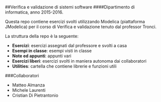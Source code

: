 ##Verifica e validazione di sistemi software
####Dipartimento di informatica, anno 2015-2016.

Questa repo contiene esercizi svolti utilizzando Modelica (piattaforma JModelica) per il corso di Verifica e validazione tenuto dal professor Tronci.

La struttura della repo è la seguente:

- **Esercizi**: esercizi assegnati dal professore e svolti a casa
- **Esempi in classe**: esempi visti in classe
- **Note ed appunti**: appunti vari
- **Esercizi liberi**: esercizi svolti in maniera autonoma dai collaboratori
- **Utilities**: cartella che contiene librerie e funzioni utili

###Collaboratori

- Matteo Almanza
- Michele Laurenti
- Cristian Di Pietrantonio
